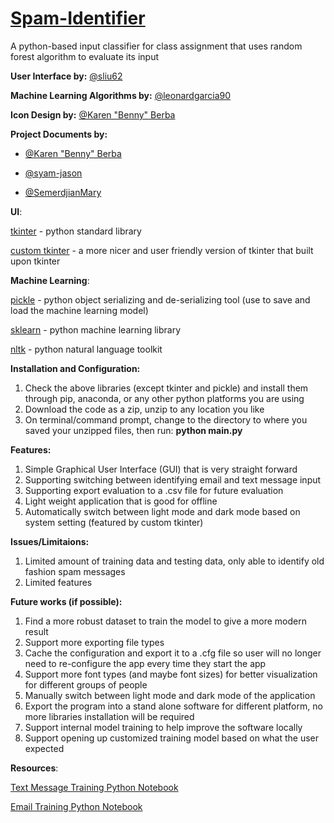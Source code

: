 # [Spam-Identifier](https://github.com/Curseridden/Spam-Identifier)
A python-based input classifier for class assignment that uses random forest algorithm to evaluate its input

**User Interface by:** [@sliu62](https://github.com/sliu62)

**Machine Learning Algorithms by:** [@leonardgarcia90](https://github.com/leonardgarcia90)

**Icon Design by:** [@Karen "Benny" Berba](https://github.com/kberba)

**Project Documents by:**

- [@Karen "Benny" Berba](https://github.com/kberba)

- [@syam-jason](https://github.com/syam-jason)

- [@SemerdjianMary](https://github.com/SemerdjianMary)

**UI**:

[tkinter](https://docs.python.org/3/library/tkinter.html) - python standard library

[custom tkinter](https://github.com/TomSchimansky/CustomTkinter) - a more nicer and user friendly version of tkinter that built upon tkinter

**Machine Learning**:

[pickle](https://docs.python.org/3/library/pickle.html) - python object serializing and de-serializing tool (use to save and load the machine learning model)

[sklearn](https://scikit-learn.org/stable/) - python machine learning library

[nltk](https://www.nltk.org/) - python natural language toolkit

**Installation and Configuration:**
1. Check the above libraries (except tkinter and pickle) and install them through pip, anaconda, or any other python platforms you are using
2. Download the code as a zip, unzip to any location you like
3. On terminal/command prompt, change to the directory to where you saved your unzipped files, then run: **python main.py**


**Features:**
1. Simple Graphical User Interface (GUI) that is very straight forward
2. Supporting switching between identifying email and text message input
3. Supporting export evaluation to a .csv file for future evaluation
4. Light weight application that is good for offline
5. Automatically switch between light mode and dark mode based on system setting (featured by custom tkinter)

**Issues/Limitaions:**
1. Limited amount of training data and testing data, only able to identify old fashion spam messages
2. Limited features

**Future works (if possible):**
1. Find a more robust dataset to train the model to give a more modern result
2. Support more exporting file types
3. Cache the configuration and export it to a .cfg file so user will no longer need to re-configure the app every time they start the app
4. Support more font types (and maybe font sizes) for better visualization for different groups of people
5. Manually switch between light mode and dark mode of the application
6. Export the program into a stand alone software for different platform, no more libraries installation will be required
7. Support internal model training to help improve the software locally
8. Support opening up customized training model based on what the user expected

**Resources**:

[Text Message Training Python Notebook](https://colab.research.google.com/drive/1o8qf9L3Ppcf1rnJpIoAF034VZPjIa3sc)

[Email Training Python Notebook](https://colab.research.google.com/drive/1Mbrbx0IJ0whav2u7OrcBbCOIo5RrCS4e)
